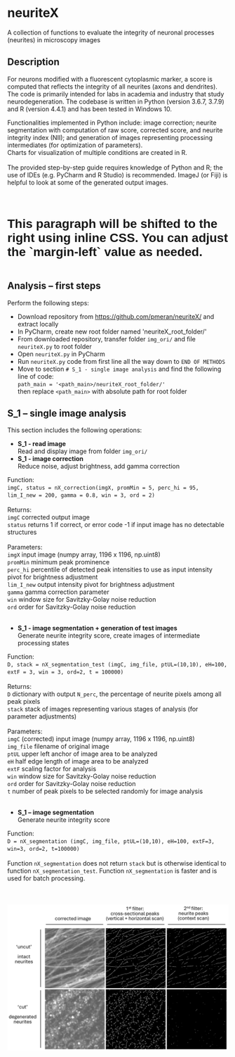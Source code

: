 # neuriteX
A collection of functions to evaluate the integrity of neuronal processes (neurites) in microscopy images

## Description
For neurons modified with a fluorescent cytoplasmic marker, a score is computed that reflects the integrity of all neurites (axons and dendrites). The code is primarily intended for labs in academia and industry that study neurodegeneration. The codebase is written in Python (version 3.6.7, 3.7.9) and R (version 4.4.1) and has been tested in Windows 10.

Functionalities implemented in Python include: image correction; neurite segmentation with computation of raw score, corrected score, and neurite integrity index (NII); and generation of images representing processing intermediates (for optimization of parameters).<br />
Charts for visualization of multiple conditions are created in R.<br />
<br />
The provided step-by-step guide requires knowledge of Python and R; the use of IDEs (e.g. PyCharm and R Studio) is recommended.  ImageJ (or Fiji) is helpful to look at some of the generated output images.<br />


<br />
<h1 style="display: inline-block; margin-left: 300 px; font-family: Arial;">
This paragraph will be shifted to the right using inline CSS.
You can adjust the `margin-left` value as needed.
</h1>




## Analysis – first steps

Perform the following steps:

-	Download repository from https://github.com/pmeran/neuriteX/ and extract locally
-	In PyCharm, create new root folder named 'neuriteX_root_folder/'
-	From downloaded repository, transfer folder `img_ori/` and file `neuriteX.py` to root folder
-	Open `neuriteX.py` in PyCharm
-	Run `neuriteX.py` code from first line all the way down to `END OF METHODS`
-	Move to section `# S_1 - single image analysis` and find the following line of code:<br />
  `path_main = '<path_main>/neuriteX_root_folder/'`<br />
  then replace `<path_main>` with absolute path for root folder<br />

## S_1 – single image analysis

This section includes the following operations:<br />
- **S_1 - read image**<br />
Read and display image from folder `img_ori/`<br />
- **S_1 - image correction**<br />
Reduce noise, adjust brightness, add gamma correction<br />

Function:<br />
`imgC, status = nX_correction(imgX, promMin = 5, perc_hi = 95, lim_I_new = 200, gamma = 0.8, win = 3, ord = 2)`<br />
<br />
Returns:<br />
`imgC`	corrected output image<br />
`status`	returns 1 if correct, or error code -1 if input image has no detectable structures<br />
<br />
Parameters:<br />
`imgX`	input image (numpy array, 1196 x 1196, np.uint8)<br />
`promMin`	minimum peak prominence<br />
`perc_hi`	percentile of detected peak intensities to use as input intensity pivot for brightness adjustment<br />
`lim_I_new`	output intensity pivot for brightness adjustment<br />
`gamma`	gamma correction parameter <br />
`win`	window size for Savitzky-Golay noise reduction<br />
`ord`	order for Savitzky-Golay noise reduction<br />
<br />
- **S_1 - image segmentation + generation of test images**<br />
Generate neurite integrity score, create images of intermediate processing states<br />

Function:<br />
`D, stack = nX_segmentation_test (imgC, img_file, ptUL=(10,10), eH=100, extF = 3, win = 3, ord=2, t = 100000)`<br />
<br />
Returns:<br />
`D`	dictionary with output `N_perc`, the percentage of neurite pixels among all peak pixels<br />
`stack`	stack of images representing various stages of analysis (for parameter adjustments)<br />
<br />
Parameters:<br />
`imgC`	(corrected) input image (numpy array, 1196 x 1196, np.uint8)<br />
`img_file`	filename of original image<br />
`ptUL`	upper left anchor of image area to be analyzed<br />
`eH`	half edge length of image area to be analyzed<br />
`extF`	scaling factor for analysis<br />
`win`	window size for Savitzky-Golay noise reduction<br />
`ord`	order for Savitzky-Golay noise reduction<br />
`t`	number of peak pixels to be selected randomly for image analysis<br />
<br />
- **S_1 – image segmentation**<br />
Generate neurite integrity score<br />

Function:<br />
`D = nX_segmentation (imgC, img_file, ptUL=(10,10), eH=100, extF=3, win=3, ord=2, t=100000)`<br />
<br />
Function `nX_segmentation` does not return `stack` but is otherwise identical to function `nX_segmentation_test`.
Function `nX_segmentation` is faster and is used for batch processing.<br />
<br /><br /><br />
<img src="demo_image_2.PNG" width="800"/>






          







